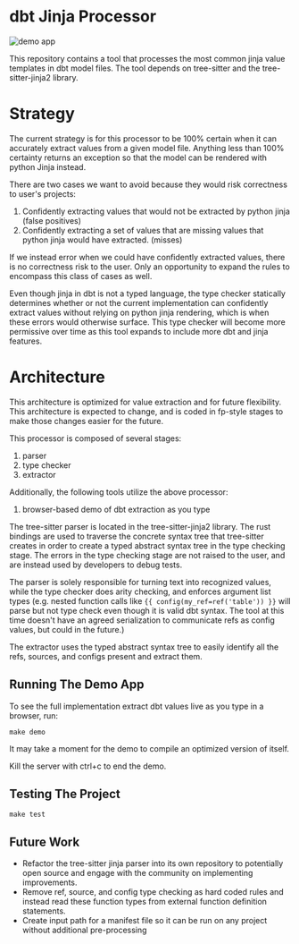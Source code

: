 
# dbt Jinja Processor

![demo app](demo/demo.gif)

This repository contains a tool that processes the most common jinja value templates in dbt model files. The tool depends on tree-sitter and the tree-sitter-jinja2 library.

# Strategy

The current strategy is for this processor to be 100% certain when it can accurately extract values from a given model file. Anything less than 100% certainty returns an exception so that the model can be rendered with python Jinja instead. 

There are two cases we want to avoid because they would risk correctness to user's projects:
1. Confidently extracting values that would not be extracted by python jinja (false positives)
2. Confidently extracting a set of values that are missing values that python jinja would have extracted. (misses)

If we instead error when we could have confidently extracted values, there is no correctness risk to the user. Only an opportunity to expand the rules to encompass this class of cases as well.

Even though jinja in dbt is not a typed language, the type checker statically determines whether or not the current implementation can confidently extract values without relying on python jinja rendering, which is when these errors would otherwise surface. This type checker will become more permissive over time as this tool expands to include more dbt and jinja features.

# Architecture

This architecture is optimized for value extraction and for future flexibility. This architecture is expected to change, and is coded in fp-style stages to make those changes easier for the future.

This processor is composed of several stages:
1. parser
2. type checker
3. extractor

Additionally, the following tools utilize the above processor:
1. browser-based demo of dbt extraction as you type

The tree-sitter parser is located in the tree-sitter-jinja2 library. The rust bindings are used to traverse the concrete syntax tree that tree-sitter creates in order to create a typed abstract syntax tree in the type checking stage. The errors in the type checking stage are not raised to the user, and are instead used by developers to debug tests.

The parser is solely responsible for turning text into recognized values, while the type checker does arity checking, and enforces argument list types (e.g. nested function calls like `{{ config(my_ref=ref('table')) }}` will parse but not type check even though it is valid dbt syntax. The tool at this time doesn't have an agreed serialization to communicate refs as config values, but could in the future.)

The extractor uses the typed abstract syntax tree to easily identify all the refs, sources, and configs present and extract them.

## Running The Demo App
To see the full implementation extract dbt values live as you type in a browser, run:
```
make demo
```
It may take a moment for the demo to compile an optimized version of itself.

Kill the server with ctrl+c to end the demo.

## Testing The Project
```
make test
```

## Future Work
- Refactor the tree-sitter jinja parser into its own repository to potentially open source and engage with the community on implementing improvements.
- Remove ref, source, and config type checking as hard coded rules and instead read these function types from external function definition statements.
- Create input path for a manifest file so it can be run on any project without additional pre-processing